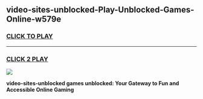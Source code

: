 
## video-sites-unblocked-Play-Unblocked-Games-Online-w579e
<h3>
<a href="https://premium76.site?title=video-sites-unblocked&ref=25A">CLICK TO PLAY</a></h3>
<hr>

<h3>
<a href="https://premium76.site?title=video-sites-unblocked&ref=25A">CLICK 2 PLAY</a>
  
</h3>

<a href="https://premium76.site?title=video-sites-unblocked&ref=25A"><img src="https://clearcache.store/games.png"></a>


**video-sites-unblocked games unblocked: Your Gateway to Fun and Accessible Online Gaming**
